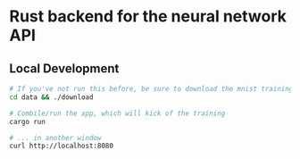 # Rust backend for the neural network API

## Local Development

```bash
# If you've not run this before, be sure to download the mnist training data.
cd data && ./download

# Combile/run the app, which will kick of the training
cargo run

# ... in another window
curl http://localhost:8080
```
